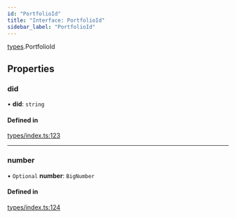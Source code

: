 ```yaml
---
id: "PortfolioId"
title: "Interface: PortfolioId"
sidebar_label: "PortfolioId"
---
```


[types](../../../modules/Types/Types.md).PortfolioId

## Properties

### did

• **did**: `string`

#### Defined in

[types/index.ts:123](https://github.com/PolymeshAssociation/polymesh-sdk/blob/720afb69c/src/types/index.ts#L123)

___

### number

• `Optional` **number**: `BigNumber`

#### Defined in

[types/index.ts:124](https://github.com/PolymeshAssociation/polymesh-sdk/blob/720afb69c/src/types/index.ts#L124)
